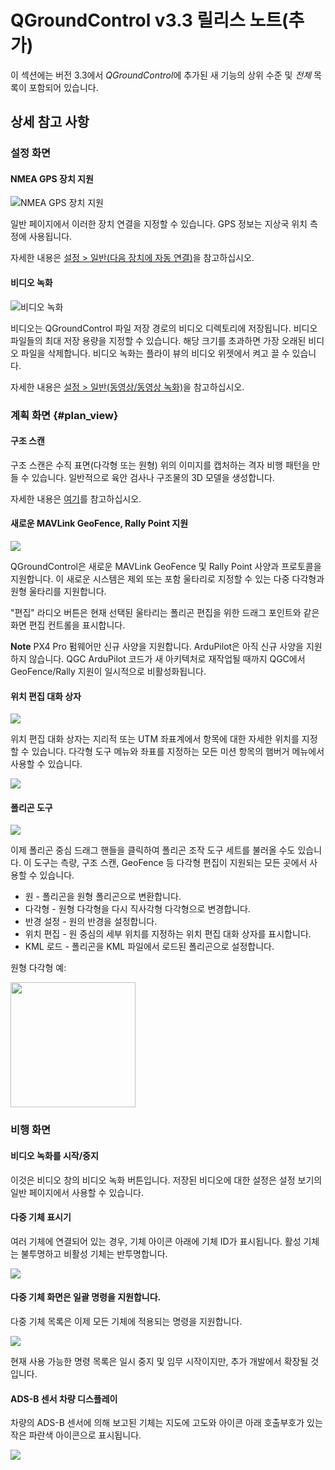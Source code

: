 # QGroundControl v3.3 릴리스 노트(추가)

이 섹션에는 버전 3.3에서 *QGroundControl*에 추가된 새 기능의 상위 수준 및 _전체_ 목록이 포함되어 있습니다.

## 상세 참고 사항

### 설정 화면

#### NMEA GPS 장치 지원

![NMEA GPS 장치 지원](../../../assets/settings/general/NMEADevice.jpg)

일반 페이지에서 이러한 장치 연결을 지정할 수 있습니다. GPS 정보는 지상국 위치 측정에 사용됩니다.

자세한 내용은 [설정 > 일반(다음 장치에 자동 연결)](../SettingsView/General.md#auto_connect)을 참고하십시오.

#### 비디오 녹화

![비디오 녹화](../../../assets/settings/VideoRecording.jpg)

비디오는 QGroundControl 파일 저장 경로의 비디오 디렉토리에 저장됩니다. 비디오 파일들의 최대 저장 용량을 지정할 수 있습니다. 해당 크기를 초과하면 가장 오래된 비디오 파일을 삭제합니다. 비디오 녹화는 플라이 뷰의 비디오 위젯에서 켜고 끌 수 있습니다.

자세한 내용은 [설정 > 일반(동영상/동영상 녹화)](../SettingsView/General.md#video)을 참고하십시오.

### 계획 화면 {#plan_view}

#### 구조 스캔

구조 스캔은 수직 표면(다각형 또는 원형) 위의 이미지를 캡처하는 격자 비행 패턴을 만들 수 있습니다. 일반적으로 육안 검사나 구조물의 3D 모델을 생성합니다.

자세한 내용은 [여기](../PlanView/pattern_structure_scan_v2.md)를 참고하십시오.

#### 새로운 MAVLink GeoFence, Rally Point 지원

![](../../../assets/plan/GeoFenceRally.jpg)

QGroundControl은 새로운 MAVLink GeoFence 및 Rally Point 사양과 프로토콜을 지원합니다. 이 새로운 시스템은 제외 또는 포함 울타리로 지정할 수 있는 다중 다각형과 원형 울타리를 지원합니다.

"편집" 라디오 버튼은 현재 선택된 울타리는 폴리곤 편집을 위한 드래그 포인트와 같은 화면 편집 컨트롤을 표시합니다.

**Note** PX4 Pro 펌웨어만 신규 사양을 지원합니다. ArduPilot은 아직 신규 사양을 지원하지 않습니다. QGC ArduPilot 코드가 새 아키텍처로 재작업될 때까지 QGC에서 GeoFence/Rally 지원이 일시적으로 비활성화됩니다.

#### 위치 편집 대화 상자

![](../../../assets/plan/EditPositionDialog.jpg)

위치 편집 대화 상자는 지리적 또는 UTM 좌표계에서 항목에 대한 자세한 위치를 지정할 수 있습니다. 다각형 도구 메뉴와 좌표를 지정하는 모든 미션 항목의 햄버거 메뉴에서 사용할 수 있습니다.

![](../../../assets/plan/MissionItemEditorHamburger.jpg)

#### 폴리곤 도구

![](../../../assets/plan/PolygonTools.jpg)

이제 폴리곤 중심 드래그 핸들을 클릭하여 폴리곤 조작 도구 세트를 불러올 수도 있습니다. 이 도구는 측량, 구조 스캔, GeoFence 등 다각형 편집이 지원되는 모든 곳에서 사용할 수 있습니다.

- 원 - 폴리곤을 원형 폴리곤으로 변환합니다.
- 다각형 - 원형 다각형을 다시 직사각형 다각형으로 변경합니다.
- 반경 설정 - 원의 반경을 설정합니다.
- 위치 편집 - 원 중심의 세부 위치를 지정하는 위치 편집 대화 상자를 표시합니다.
- KML 로드 - 폴리곤을 KML 파일에서 로드된 폴리곤으로 설정합니다.

원형 다각형 예:

<img src="../../../assets/plan/CircularPolygon.jpg" height="200" />

### 비행 화면

#### 비디오 녹화를 시작/중지

이것은 비디오 창의 비디오 녹화 버튼입니다. 저장된 비디오에 대한 설정은 설정 보기의 일반 페이지에서 사용할 수 있습니다.

#### 다중 기체 표시기

여러 기체에 연결되어 있는 경우, 기체 아이콘 아래에 기체 ID가 표시됩니다. 활성 기체는 불투명하고 비활성 기체는 반투명합니다.

![](../../../assets/fly/MultiVehicleIndicators.jpg)

#### 다중 기체 화면은 일괄 명령을 지원합니다.

다중 기체 목록은 이제 모든 기체에 적용되는 명령을 지원합니다.

![](../../../assets/fly/MultiVehicleList.jpg)

현재 사용 가능한 명령 목록은 일시 중지 및 임무 시작이지만, 추가 개발에서 확장될 것입니다.

#### ADS-B 센서 차량 디스플레이

차량의 ADS-B 센서에 의해 보고된 기체는 지도에 고도와 아이콘 아래 호출부호가 있는 작은 파란색 아이콘으로 표시됩니다.

![](../../../assets/fly/ADSBVehicle.jpg)
